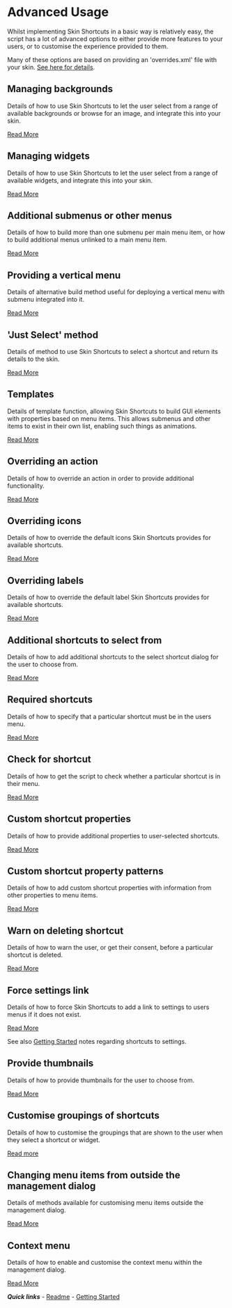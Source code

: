 # Advanced Usage

Whilst implementing Skin Shortcuts in a basic way is relatively easy, the script has a lot of advanced options to either provide more features to your users, or to customise the experience provided to them.

Many of these options are based on providing an 'overrides.xml' file with your skin. [See here for details](./overrides.md).

## Managing backgrounds

Details of how to use Skin Shortcuts to let the user select from a range of available backgrounds or browse for an image, and integrate this into your skin.

[Read More](./Managing%20backgrounds.md)

## Managing widgets

Details of how to use Skin Shortcuts to let the user select from a range of available widgets, and integrate this into your skin.

[Read More](./Managing%20widgets.md)

## Additional submenus or other menus

Details of how to build more than one submenu per main menu item, or how to build additional menus unlinked to a main menu item.

[Read More](./Additional%20submenu.md)

## Providing a vertical menu

Details of alternative build method useful for deploying a vertical menu with submenu integrated into it.

[Read More](./Vertical%20menu.md)

## 'Just Select' method

Details of method to use Skin Shortcuts to select a shortcut and return its details to the skin.

[Read More](./Just%20Select.md)

## Templates

Details of template function, allowing Skin Shortcuts to build GUI elements with properties based on menu items. This allows submenus and other items to exist in their own list, enabling such things as animations.

[Read More](./Templates.md)

## Overriding an action

Details of how to override an action in order to provide additional functionality.

[Read More](./Overriding%20an%20action.md)

## Overriding icons

Details of how to override the default icons Skin Shortcuts provides for available shortcuts.

[Read More](./Overriding%20icons.md)

## Overriding labels

Details of how to override the default label Skin Shortcuts provides for available shortcuts.

[Read More](./Overriding%20labels.md)

## Additional shortcuts to select from

Details of how to add additional shortcuts to the select shortcut dialog for the user to choose from.

[Read More](./Additional%20shortcuts.md)

## Required shortcuts

Details of how to specify that a particular shortcut must be in the users menu.

[Read More](./Required%20shortcuts.md)

## Check for shortcut

Details of how to get the script to check whether a particular shortcut is in their menu.

[Read More](./Check%20for%20shortcut.md)

## Custom shortcut properties

Details of how to provide additional properties to user-selected shortcuts.

[Read More](./Custom%20shortcut%20properties.md)

## Custom shortcut property patterns

Details of how to add custom shortcut properties with information from other properties to menu items.

[Read More](./Property%20patterns.md)

## Warn on deleting shortcut

Details of how to warn the user, or get their consent, before a particular shortcut is deleted.

[Read More](./Warn%20on%20deleting%20shortcut.md)

## Force settings link

Details of how to force Skin Shortcuts to add a link to settings to users menus if it does not exist.

[Read More](./Force%20settings%20link.md)

See also [Getting Started](../started/Getting%20Started.md#shortcut-to-settings) notes regarding shortcuts to settings.

## Provide thumbnails

Details of how to provide thumbnails for the user to choose from.

[Read More](./Provide%20thumbnails.md)

## Customise groupings of shortcuts

Details of how to customise the groupings that are shown to the user when they select a shortcut or widget.

[Read more](./Custom%20groupings.md)

## Changing menu items from outside the management dialog

Details of methods available for customising menu items outside the management dialog.

[Read More](./External%20editing.md)

## Context menu

Details of how to enable and customise the context menu within the management dialog.

[Read More](./Context%20menu.md)

***Quick links*** - [Readme](../../../README.md) - [Getting Started](../started/Getting%20Started.md)